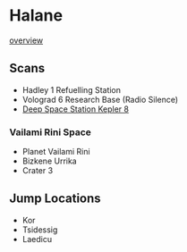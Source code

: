 # Halane

[overview](./index.md)

## Scans

- Hadley 1 Refuelling Station
- Volograd 6 Research Base (Radio Silence)
- [Deep Space Station Kepler 8](./dss-kepler-8.md)

### Vailami Rini Space

- Planet Vailami Rini
- Bizkene Urrika
- Crater 3

## Jump Locations

- Kor
- Tsidessig
- Laedicu
